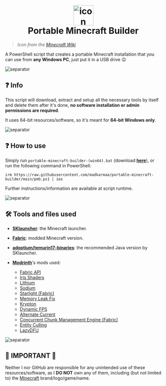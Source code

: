 <h1 align="center">
  <img src="https://static.wikia.nocookie.net/minecraft_gamepedia/images/1/12/Minecraft_Launcher_MS_Icon.png" alt="icon" style="width: 65px; height: 65px"><br>
  Portable Minecraft Builder
</h1>

> _Icon from the [Minecraft Wiki](https://minecraft.fandom.com/wiki/Minecraft_Launcher?file=Minecraft_Launcher_MS_Icon.png)_

A PowerShell script that creates a portable Minecraft installation that you can use from **any Windows PC**, just put it in a USB drive 😉

![separator](https://raw.githubusercontent.com/madkarmaa/automatic-chatgpt-dan/master/images/line.png)

## ❓ Info

This script will download, extract and setup all the necessary tools by itself and delete them after it's done, **no software installation or admin permissions are required**.

It uses 64-bit resources/software, so it's meant for **64-bit Windows only**.

![separator](https://raw.githubusercontent.com/madkarmaa/automatic-chatgpt-dan/master/images/line.png)

## ❓ How to use

Simply run `portable-minecraft-builder-(win64).bat` (download **[here](https://bit.ly/portable-mc-gui)**), or run the following command in PowerShell:

```
irm https://raw.githubusercontent.com/madkarmaa/portable-minecraft-builder/main/pmb.ps1 | iex
```

Further instructions/information are available at script runtime.

![separator](https://raw.githubusercontent.com/madkarmaa/automatic-chatgpt-dan/master/images/line.png)

## 🛠️ Tools and files used

-   **[SKlauncher](https://skmedix.pl/)**: the Minecraft launcher.

-   **[Fabric](https://fabricmc.net/)**: modded Minecraft version.

-   **[adoptium/temurin17-binaries](https://github.com/adoptium/temurin17-binaries/)**: the recommended Java version by SKlauncher.

-   **[Modrinth](https://modrinth.com/)**'s mods used:

    -   [Fabric API](https://modrinth.com/mod/fabric-api)
    -   [Iris Shaders](https://modrinth.com/mod/iris)
    -   [Lithium](https://modrinth.com/mod/lithium)
    -   [Sodium](https://modrinth.com/mod/sodium)
    -   [Starlight (Fabric)](https://modrinth.com/mod/starlight)
    -   [Memory Leak Fix](https://modrinth.com/mod/memoryleakfix)
    -   [Krypton](https://modrinth.com/mod/krypton)
    -   [Dynamic FPS](https://modrinth.com/mod/dynamic-fps)
    -   [Alternate Current](https://modrinth.com/mod/alternate-current)
    -   [Concurrent Chunk Management Engine (Fabric)](https://modrinth.com/mod/c2me-fabric)
    -   [Entity Culling](https://modrinth.com/mod/entityculling)
    -   [LazyDFU](https://modrinth.com/mod/lazydfu)

![separator](https://raw.githubusercontent.com/madkarmaa/automatic-chatgpt-dan/master/images/line.png)

## 🚨 IMPORTANT 🚨

Neither I nor GitHub are responsible for any unintended use of these resources/software, as I **DO NOT** own any of them, including (but not limited to) the [Minecraft](https://minecraft.net) brand/logo/game/name.
